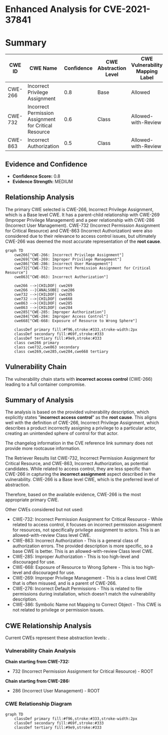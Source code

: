 # Enhanced Analysis for CVE-2021-37841

# Summary
| CWE ID | CWE Name | Confidence | CWE Abstraction Level | CWE Vulnerability Mapping Label | CWE-Vulnerability Mapping Notes |
|---|---|---|---|---|---|
| CWE-266 | Incorrect Privilege Assignment | 0.8 | Base | Allowed | Primary CWE |
| CWE-732 | Incorrect Permission Assignment for Critical Resource | 0.6 | Class | Allowed-with-Review | Secondary Candidate |
| CWE-863 | Incorrect Authorization | 0.5 | Class | Allowed-with-Review | Secondary Candidate |

## Evidence and Confidence

*   **Confidence Score:** 0.8
*   **Evidence Strength:** MEDIUM

## Relationship Analysis
The primary CWE selected is CWE-266, Incorrect Privilege Assignment, which is a Base level CWE. It has a parent-child relationship with CWE-269 (Improper Privilege Management) and a peer relationship with CWE-286 (Incorrect User Management). CWE-732 (Incorrect Permission Assignment for Critical Resource) and CWE-863 (Incorrect Authorization) were also considered due to their relevance to access control issues, but ultimately CWE-266 was deemed the most accurate representation of the **root cause**.

```mermaid
graph TD
    cwe266["CWE-266: Incorrect Privilege Assignment"]
    cwe269["CWE-269: Improper Privilege Management"]
    cwe286["CWE-286: Incorrect User Management"]
    cwe732["CWE-732: Incorrect Permission Assignment for Critical Resource"]
    cwe863["CWE-863: Incorrect Authorization"]
    
    cwe266 -->|CHILDOF| cwe269
    cwe266 --|CANALSOBE| cwe286
    cwe732 -->|CHILDOF| cwe285
    cwe732 -->|CHILDOF| cwe668
    cwe863 -->|CHILDOF| cwe285
    cwe863 -->|CHILDOF| cwe284
    cwe285["CWE-285: Improper Authorization"]
    cwe284["CWE-284: Improper Access Control"]
    cwe668["CWE-668: Exposure of Resource to Wrong Sphere"]
    
    classDef primary fill:#f96,stroke:#333,stroke-width:2px
    classDef secondary fill:#69f,stroke:#333
    classDef tertiary fill:#9e9,stroke:#333
    class cwe266 primary
    class cwe732,cwe863 secondary
    class cwe269,cwe285,cwe284,cwe668 tertiary
```

## Vulnerability Chain
The vulnerability chain starts with **incorrect access control** (CWE-266) leading to a full container compromise.

## Summary of Analysis
The analysis is based on the provided vulnerability description, which explicitly states "**incorrect access control**" as the **root cause**. This aligns well with the definition of CWE-266, Incorrect Privilege Assignment, which describes a product incorrectly assigning a privilege to a particular actor, creating an unintended sphere of control for that actor.

The changelog information in the CVE reference link summary does not provide more rootcause information.

The Retriever Results list CWE-732, Incorrect Permission Assignment for Critical Resource, and CWE-863, Incorrect Authorization, as potential candidates. While related to access control, they are less specific than CWE-266 in capturing the **incorrect assignment** aspect described in the vulnerability. CWE-266 is a Base level CWE, which is the preferred level of abstraction.

Therefore, based on the available evidence, CWE-266 is the most appropriate primary CWE.

Other CWEs considered but not used:

*   CWE-732: Incorrect Permission Assignment for Critical Resource - While related to access control, it focuses on incorrect permission assignment for resources, not specifically privilege assignment to actors. This is an allowed-with-review Class level CWE.
*   CWE-863: Incorrect Authorization - This is a general class of authorization errors. The provided description is more specific, so a base CWE is better. This is an allowed-with-review Class level CWE.
*   CWE-285: Improper Authorization - This is too high-level and discouraged for use.
*   CWE-668: Exposure of Resource to Wrong Sphere - This is too high-level and discouraged for use.
*   CWE-269: Improper Privilege Management - This is a class level CWE that is often misused, and is a parent of CWE-266.
*   CWE-276: Incorrect Default Permissions - This is related to file permissions during installation, which doesn't match the vulnerability description.
*   CWE-386: Symbolic Name not Mapping to Correct Object - This CWE is not related to privilege or permission issues.


## CWE Relationship Analysis

Current CWEs represent these abstraction levels: .


### Vulnerability Chain Analysis

**Chain starting from CWE-732:**
- 732 (Incorrect Permission Assignment for Critical Resource) - ROOT


**Chain starting from CWE-286:**
- 286 (Incorrect User Management) - ROOT



### CWE Relationship Diagram

```mermaid
graph TD
    classDef primary fill:#f96,stroke:#333,stroke-width:2px
    classDef secondary fill:#69f,stroke:#333
    classDef tertiary fill:#9e9,stroke:#333
```